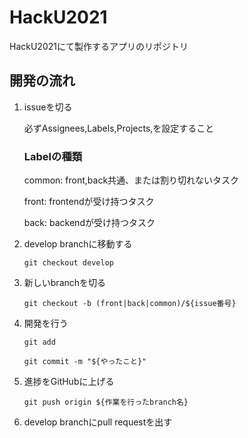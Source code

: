 # HackU2021
HackU2021にて製作するアプリのリポジトリ

## 開発の流れ

1. issueを切る

    必ずAssignees,Labels,Projects,を設定すること
    
    ### Labelの種類
    
    common: front,back共通、または割り切れないタスク
    
    front: frontendが受け持つタスク
    
    back: backendが受け持つタスク

1. develop branchに移動する

    `git checkout develop`
    
1. 新しいbranchを切る

    `git checkout -b (front|back|common)/${issue番号}`

1. 開発を行う

    `git add`
    
    `git commit -m "${やったこと}"`
    
1. 進捗をGitHubに上げる

    `git push origin ${作業を行ったbranch名}`

1. develop branchにpull requestを出す
